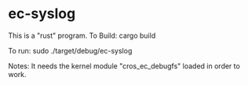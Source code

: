 # ec-syslog

This is a "rust" program.
To Build:
cargo build

To run:
sudo ./target/debug/ec-syslog

Notes:
It needs the kernel module "cros_ec_debugfs" loaded in order to work.
